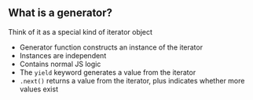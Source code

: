 ## What is a generator?

Think of it as a special kind of iterator object

- Generator function constructs an instance of the iterator
- Instances are independent
- Contains normal JS logic
- The `yield` keyword generates a value from the iterator
- `.next()` returns a value from the iterator, plus indicates whether more values exist
